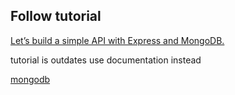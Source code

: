 ## Follow tutorial

[Let’s build a simple API with Express and MongoDB.](https://medium.com/@ralphplacide/lets-build-a-simple-api-with-express-and-mongodb-5e9aae53add0)

tutorial is outdates
use documentation instead

[mongodb](https://www.mongodb.com/docs/drivers/node/current/fundamentals/crud/write-operations/insert/)
